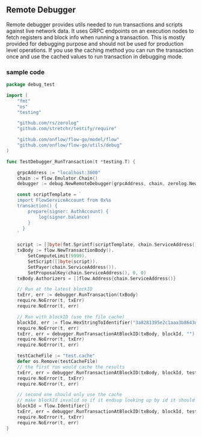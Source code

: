 

## Remote Debugger 

Remote debugger provides utils needed to run transactions and scripts against live network data. It uses GRPC endpoints on an execution nodes to fetch registers and block info when running a transaction. This is mostly provided for debugging purpose and should not be used for production level operations. 
If you use the caching method you can run the transaction once and use the cached values to run transaction in debugging mode. 

### sample code 

```GO
package debug_test

import (
	"fmt"
	"os"
	"testing"

	"github.com/rs/zerolog"
	"github.com/stretchr/testify/require"

	"github.com/onflow/flow-go/model/flow"
	"github.com/onflow/flow-go/utils/debug"
)

func TestDebugger_RunTransaction(t *testing.T) {

	grpcAddress := "localhost:3600"
	chain := flow.Emulator.Chain()
	debugger := debug.NewRemoteDebugger(grpcAddress, chain, zerolog.New(os.Stdout).With().Logger())

	const scriptTemplate = `
	import FlowServiceAccount from 0x%s
	transaction() {
		prepare(signer: AuthAccount) {
			log(signer.balance)
		}
	  }
	`

	script := []byte(fmt.Sprintf(scriptTemplate, chain.ServiceAddress()))
	txBody := flow.NewTransactionBody().
		SetComputeLimit(9999).
		SetScript([]byte(script)).
		SetPayer(chain.ServiceAddress()).
		SetProposalKey(chain.ServiceAddress(), 0, 0)
	txBody.Authorizers = []flow.Address{chain.ServiceAddress()}

	// Run at the latest blockID
	txErr, err := debugger.RunTransaction(txBody)
	require.NoError(t, txErr)
	require.NoError(t, err)

	// Run with blockID (use the file cache)
	blockId, err := flow.HexStringToIdentifier("3a8281395e2c1aaa3b8643d148594b19e2acb477611a8e0cab8a55c46c40b563")
	require.NoError(t, err)
	txErr, err = debugger.RunTransactionAtBlockID(txBody, blockId, "")
	require.NoError(t, txErr)
	require.NoError(t, err)

	testCacheFile := "test.cache"
	defer os.Remove(testCacheFile)
	// the first run would cache the results
	txErr, err = debugger.RunTransactionAtBlockID(txBody, blockId, testCacheFile)
	require.NoError(t, txErr)
	require.NoError(t, err)

	// second one should only use the cache
	// make blockId invalid so if it endsup looking up by id it should fail
	blockId = flow.Identifier{}
	txErr, err = debugger.RunTransactionAtBlockID(txBody, blockId, testCacheFile)
	require.NoError(t, txErr)
	require.NoError(t, err)
}


```